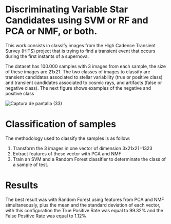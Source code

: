 # Discriminating Variable Star Candidates using SVM or RF and PCA or NMF, or both.

This work consists in classify images from the High Cadence Transient Survey (HiTS) project that is trying to find a transient event that occurs during the first instants of a supernova.

The dataset has 100.000 samples with 3 images from each sample, the size of these images are 21x21. The two classes of images to classify are transient candidates associated to stellar variability (true or positive class) and transient candidates associated to cosmic rays, and artifacts (false or negative class). The next figure shows examples of the negative and positive class

![Captura de pantalla (33)](https://user-images.githubusercontent.com/19544865/71312696-8b177800-240c-11ea-9253-c4c262995191.png)

# Classification of samples

The methodology used to classify the samples is as follow:
1) Transform the 3 images in one vector of dimension 3x21x21=1323
2) Extract features of these vector with PCA and NMF
3) Train an SVM and a Random Forest classifier to determinate the class of a sample of test.


# Results

The best result was with Random Forest using features from PCA and NMF simultaneously, plus the mean and the standard deviation of each vector, with this configuration the True Positive Rate was equal to 99.32% and the False Positive Rate was equal to 1.12%
